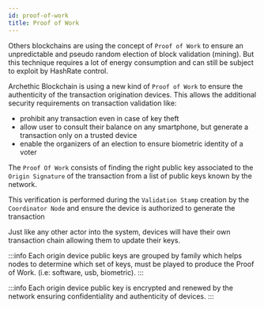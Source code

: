 ```yaml
---
id: proof-of-work
title: Proof of Work
---
```


Others blockchains are using the concept of `Proof of Work` to ensure an unpredictable and pseudo random election of block validation (mining).
But this technique requires a lot of energy consumption and can still be subject to exploit by HashRate control.

Archethic Blockchain is using a new kind of `Proof of Work` to ensure the authenticity of the transaction origination devices.
This allows the additional security requirements on transaction validation like:
- prohibit any transaction even in case of key theft
- allow user to consult their balance on any smartphone, but generate a transaction only on a trusted device
- enable the organizers of an election to ensure biometric identity of a voter

The `Proof Of Work` consists of finding the right public key associated to the `Origin Signature` of the transaction
from a list of public keys known by the network.

This verification is performed during the `Validation Stamp` creation by the `Coordinator Node` and ensure the device is authorized to generate the transaction

Just like any other actor into the system, devices will have their own transaction chain allowing them to update their keys. 


:::info
Each origin device public keys are grouped by family which helps nodes to determine which set of keys, must be played to produce the Proof of Work. (i.e: software, usb, biometric).
:::

:::info
Each origin device public key is encrypted and renewed by the network ensuring confidentiality and authenticity of devices.
:::

